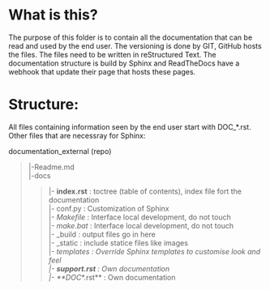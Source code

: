 # What is this?
The purpose of this folder is to contain all the documentation that can be read and used by the end user. 
The versioning is done by GIT, GitHub hosts the files. The files need to be written in reStructured Text. 
The documentation structure is build by Sphinx and ReadTheDocs have a webhook that update their page that hosts these pages. 

# Structure:
All files containing information seen by the end user start with DOC_*.rst. 
Other files that are necessray for Sphinx:

documentation_external (repo)  

> |-Readme.md  
> |-docs  
>
> > |- **index.rst** : toctree (table of contents), index file fort the documentation  
> > |- conf.py : Customization of Sphinx  
> > |- *Makefile* : Interface local development, do not touch  
> > |- *make.bat* : Interface local development, do not touch  
> > |- _build : output files go in here  
> > |- _static : include statice files like images  
> > |- _templates : Override Sphinx templates to customise look and feel  
> > |- **support.rst**  : Own documentation  
> > |- **DOC_*.rst**  : Own documentation  
